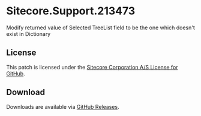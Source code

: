 # Sitecore.Support.213473
Modify returned value of Selected TreeList field  to be the one which doesn't exist in Dictionary

## License  
This patch is licensed under the [Sitecore Corporation A/S License for GitHub](https://github.com/sitecoresupport/Sitecore.Support.213473/blob/master/LICENSE).  

## Download  
Downloads are available via [GitHub Releases](https://github.com/sitecoresupport/Sitecore.Support.213473/releases).  
